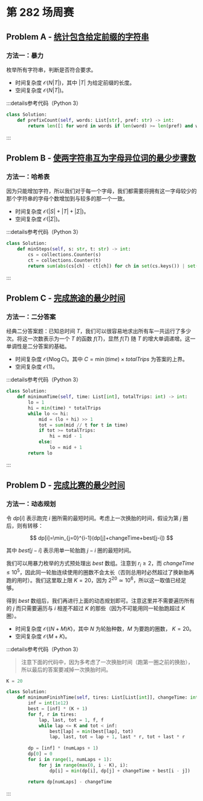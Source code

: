 # 第 282 场周赛

## Problem A - [统计包含给定前缀的字符串](https://leetcode.cn/problems/counting-words-with-a-given-prefix/)

### 方法一：暴力

枚举所有字符串，判断是否符合要求。

- 时间复杂度 $\mathcal{O}(N|T|)$，其中 $|T|$ 为给定前缀的长度。
- 空间复杂度 $\mathcal{O}(N|T|)$。

:::details参考代码（Python 3）

```python
class Solution:
    def prefixCount(self, words: List[str], pref: str) -> int:
        return len([1 for word in words if len(word) >= len(pref) and word[:len(pref)] == pref])
```

:::

## Problem B - [使两字符串互为字母异位词的最少步骤数](https://leetcode.cn/problems/minimum-number-of-steps-to-make-two-strings-anagram-ii/)

### 方法一：哈希表

因为只能增加字符，所以我们对于每一个字母，我们都需要将拥有这一字母较少的那个字符串的字母个数增加到与较多的那一个一致。

- 时间复杂度 $\mathcal{O}(|S|+|T|+|\Sigma|)$。
- 空间复杂度 $\mathcal{O}(|\Sigma|)$。

:::details参考代码（Python 3）

```python
class Solution:
    def minSteps(self, s: str, t: str) -> int:
        cs = collections.Counter(s)
        ct = collections.Counter(t)
        return sum(abs(cs[ch] - ct[ch]) for ch in set(cs.keys()) | set(ct.keys()))
```

:::

## Problem C - [完成旅途的最少时间](https://leetcode.cn/problems/minimum-time-to-complete-trips/)

### 方法一：二分答案

经典二分答案题：已知总时间 $T$，我们可以很容易地求出所有车一共运行了多少次。将这一次数表示为一个 $T$ 的函数 $f(T)$，显然 $f(T)$ 随 $T$ 的增大单调递增。这一单调性是二分答案的基础。

- 时间复杂度 $\mathcal{O}(N\log C)$。其中 $C = \min(time)\times totalTrips$ 为答案的上界。
- 空间复杂度 $\mathcal{O}(1)$。

:::details参考代码（Python 3）

```python
class Solution:
    def minimumTime(self, time: List[int], totalTrips: int) -> int:
        lo = 1
        hi = min(time) * totalTrips
        while lo <= hi:
            mid = (lo + hi) >> 1
            tot = sum(mid // t for t in time)
            if tot >= totalTrips:
                hi = mid - 1
            else:
                lo = mid + 1
        return lo
```

:::

## Problem D - [完成比赛的最少时间](https://leetcode.cn/problems/minimum-time-to-finish-the-race/)

### 方法一：动态规划

令 $dp[i]$ 表示跑完 $i$ 圈所需的最短时间。考虑上一次换胎的时间，假设为第 $j$ 圈后，则有转移：

$$
dp[i]=\min_{j=0}^{i-1}(dp[j]+changeTime+best[j-i])
$$

其中 $best[j-i]$ 表示用单一轮胎跑 $j-i$ 圈的最短时间。

我们可以用暴力枚举的方式预处理出 $best$ 数组。注意到 $r_i\ge2$，而 $changeTime\le10^5$，因此同一轮胎连续使用的圈数不会太长（否则总用时必然超过了换新胎再跑的用时）。我们这里取上限 $K=20$，因为 $2^{20}\simeq10^6$，所以这一取值已经足够。

得到 $best$ 数组后，我们再进行上面的动态规划即可。注意这里并不需要遍历所有的 $j$ 而只需要遍历与 $i$ 相差不超过 $K$ 的那些（因为不可能用同一轮胎跑超过 $K$ 圈）。

- 时间复杂度 $\mathcal{O}((N+M)K)$，其中 $N$ 为轮胎种数，$M$ 为要跑的圈数， $K=20$。
- 空间复杂度 $\mathcal{O}(M+K)$。

:::details参考代码（Python 3）

> 注意下面的代码中，因为多考虑了一次换胎时间（跑第一圈之前的换胎），所以最后的答案要减掉一次换胎时间。

```python
K = 20

class Solution:
    def minimumFinishTime(self, tires: List[List[int]], changeTime: int, numLaps: int) -> int:
        inf = int(1e12)
        best = [inf] * (K + 1)
        for f, r in tires:
            lap, last, tot = 1, f, f
            while lap <= K and tot < inf:
                best[lap] = min(best[lap], tot)
                lap, last, tot = lap + 1, last * r, tot + last * r
            
        dp = [inf] * (numLaps + 1)
        dp[0] = 0
        for i in range(1, numLaps + 1):
            for j in range(max(0, i - K), i):
                dp[i] = min(dp[i], dp[j] + changeTime + best[i - j])
                
        return dp[numLaps] - changeTime
```

:::
